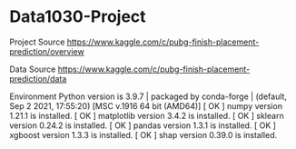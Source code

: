 # Data1030-Project


Project Source
https://www.kaggle.com/c/pubg-finish-placement-prediction/overview

Data Source
https://www.kaggle.com/c/pubg-finish-placement-prediction/data


Environment
Python version is 3.9.7 | packaged by conda-forge | (default, Sep  2 2021, 17:55:20) [MSC v.1916 64 bit (AMD64)]
[ OK ] numpy version 1.21.1 is installed.
[ OK ] matplotlib version 3.4.2 is installed.
[ OK ] sklearn version 0.24.2 is installed.
[ OK ] pandas version 1.3.1 is installed.
[ OK ] xgboost version 1.3.3 is installed.
[ OK ] shap version 0.39.0 is installed.
